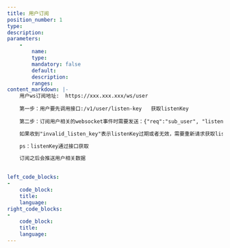 ```yaml
---
title: 用户订阅
position_number: 1
type:
description:
parameters:
    -
        name:
        type:
        mandatory: false
        default:
        description:
        ranges:
content_markdown: |-
    用户ws订阅地址:  https://xxx.xxx.xxx/ws/user
    
    第一步：用户要先调用接口:/v1/user/listen-key   获取listenKey
    
    第二步：订阅用户相关的websocket事件时需要发送：{"req":"sub_user", "listenKey":"上一步获取的listenKey"}

    如果收到"invalid_listen_key"表示listenKey过期或者无效，需要重新请求获取listenKey

    ps：listenKey通过接口获取

    订阅之后会推送用户相关数据
    

left_code_blocks:
-
    code_block:
    title:
    language:
right_code_blocks:
-
    code_block:
    title:
    language:
---
```

